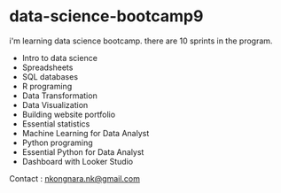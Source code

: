 # data-science-bootcamp9

i'm learning data science bootcamp. there are 10 sprints in the program.

- Intro to data science
- Spreadsheets
- SQL databases
- R programing
- Data Transformation
- Data Visualization
- Building website portfolio
- Essential statistics
- Machine Learning for Data Analyst
- Python programing
- Essential Python for Data Analyst
- Dashboard with Looker Studio

Contact : nkongnara.nk@gmail.com
